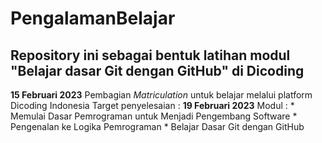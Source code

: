 PengalamanBelajar
==
Repository ini sebagai bentuk latihan modul "Belajar dasar Git dengan GitHub" di Dicoding
--

**15 Februari 2023**
Pembagian *Matriculation* untuk belajar melalui platform Dicoding Indonesia
Target penyelesaian : **19 Februari 2023**
Modul : * Memulai Dasar Pemrograman untuk Menjadi Pengembang Software
        * Pengenalan ke Logika Pemrograman
        * Belajar Dasar Git dengan GitHub
